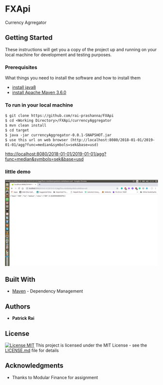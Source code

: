# FXApi

Currency Agrregator

## Getting Started

These instructions will get you a copy of the project up and running on your local machine for development and testing purposes. 


### Prerequisites
What things you need to install the software and how to install them

* [install java8](https://askubuntu.com/questions/464755/how-to-install-openjdk-8-on-14-04-lts) 
* [install Apache Maven 3.6.0](https://www.mkyong.com/maven/how-to-install-maven-in-ubuntu/) 


### To run in your local machine

```
$ git clone https://github.com/rai-prashanna/FXApi
$ cd <Working Directory>/FXApi/currencyAggregator
$ mvn clean install 
$ cd target
$ java -jar currencyAggregator-0.0.1-SNAPSHOT.jar
$ use this url on web browser (http://localhost:8080/2018-01-01/2019-01-01/agg?func=median&symbols=sek&base=usd)
```
[http://localhost:8080/2018-01-01/2019-01-01/agg?func=median&symbols=sek&base=usd](http://localhost:8080/2018-01-01/2019-01-01/agg?func=median&symbols=sek&base=usd)



### little demo

![alt text](https://github.com/rai-prashanna/FXApi/blob/master/output.png)

## Built With

* [Maven](https://maven.apache.org/) - Dependency Management

## Authors

* **Patrick Rai** 


## License

[![License MIT](https://img.shields.io/badge/license-MIT-blue.svg)](https://github.com/rai-prashanna/FXApi/blob/master/LICENSE)
This project is licensed under the MIT License - see the [LICENSE.md](http://license.md/) file for details

## Acknowledgments

* Thanks to Modular Finance for assignment

